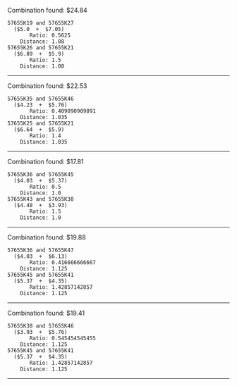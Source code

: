 Combination found: $24.84

    57655K19 and 57655K27
      ($5.0  +  $7.05)
    	   Ratio: 0.5625
    	Distance: 1.08
    57655K26 and 57655K21
      ($6.89  +  $5.9)
    	   Ratio: 1.5
    	Distance: 1.08

-------------------------

Combination found: $22.53

    57655K35 and 57655K46
      ($4.23  +  $5.76)
    	   Ratio: 0.409090909091
    	Distance: 1.035
    57655K25 and 57655K21
      ($6.64  +  $5.9)
    	   Ratio: 1.4
    	Distance: 1.035

-------------------------

Combination found: $17.81

    57655K36 and 57655K45
      ($4.03  +  $5.37)
    	   Ratio: 0.5
    	Distance: 1.0
    57655K43 and 57655K38
      ($4.48  +  $3.93)
    	   Ratio: 1.5
    	Distance: 1.0

-------------------------

Combination found: $19.88

    57655K36 and 57655K47
      ($4.03  +  $6.13)
    	   Ratio: 0.416666666667
    	Distance: 1.125
    57655K45 and 57655K41
      ($5.37  +  $4.35)
    	   Ratio: 1.42857142857
    	Distance: 1.125

-------------------------

Combination found: $19.41

    57655K38 and 57655K46
      ($3.93  +  $5.76)
    	   Ratio: 0.545454545455
    	Distance: 1.125
    57655K45 and 57655K41
      ($5.37  +  $4.35)
    	   Ratio: 1.42857142857
    	Distance: 1.125

-------------------------